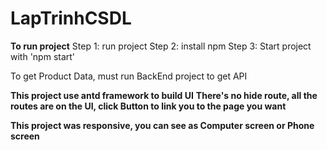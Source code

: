 # LapTrinhCSDL
**To run project**
Step 1: run project
Step 2: install npm
Step 3: Start project with 'npm start'

To get Product Data, must run BackEnd project to get API 

**This project use antd framework to build UI**
**There's no hide route, all the routes are on the UI, click Button to link you to the page you want**

**This project was responsive, you can see as Computer screen or Phone screen**
